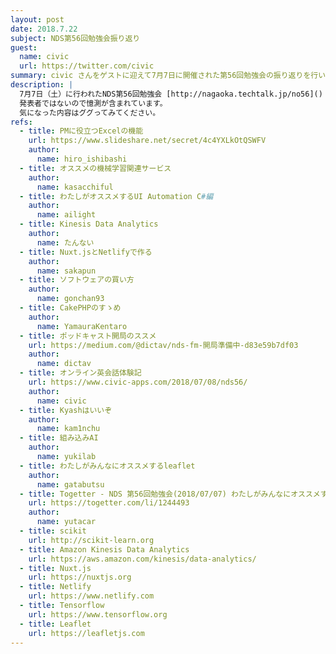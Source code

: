 ```yaml
---
layout: post
date: 2018.7.22
subject: NDS第56回勉強会振り返り
guest:
  name: civic
  url: https://twitter.com/civic
summary: civic さんをゲストに迎えて7月7日に開催された第56回勉強会の振り返りを行いました。
description: |
  7月7日（土）に行われたNDS第56回勉強会 [http://nagaoka.techtalk.jp/no56]() について話しました。
  発表者ではないので憶測が含まれています。
  気になった内容はググってみてください。
refs:
  - title: PMに役立つExcelの機能
    url: https://www.slideshare.net/secret/4c4YXLkOtQSWFV
    author:
      name: hiro_ishibashi
  - title: オススメの機械学習関連サービス
    author:
      name: kasacchiful
  - title: わたしがオススメするUI Automation C#編
    author:
      name: ailight
  - title: Kinesis Data Analytics
    author:
      name: たんない
  - title: Nuxt.jsとNetlifyで作る
    author:
      name: sakapun
  - title: ソフトウェアの買い方
    author:
      name: gonchan93
  - title: CakePHPのすゝめ
    author:
      name: YamauraKentaro
  - title: ポッドキャスト開局のススメ
    url: https://medium.com/@dictav/nds-fm-開局準備中-d83e59b7df03
    author:
      name: dictav
  - title: オンライン英会話体験記
    url: https://www.civic-apps.com/2018/07/08/nds56/
    author:
      name: civic
  - title: Kyashはいいぞ
    author:
      name: kam1nchu
  - title: 組み込みAI 
    author:
      name: yukilab
  - title: わたしがみんなにオススメするleaflet 
    author:
      name: gatabutsu
  - title: Togetter - NDS 第56回勉強会(2018/07/07) わたしがみんなにオススメする○○ Vol.2まとめ #nds56
    url: https://togetter.com/li/1244493
    author:
      name: yutacar
  - title: scikit
    url: http://scikit-learn.org
  - title: Amazon Kinesis Data Analytics
    url: https://aws.amazon.com/kinesis/data-analytics/
  - title: Nuxt.js
    url: https://nuxtjs.org
  - title: Netlify
    url: https://www.netlify.com
  - title: Tensorflow
    url: https://www.tensorflow.org
  - title: Leaflet
    url: https://leafletjs.com
---
```

